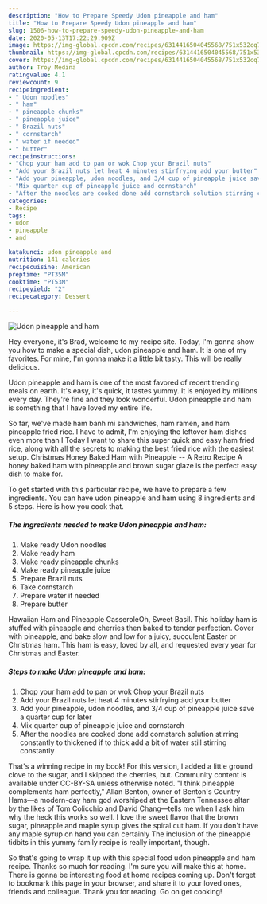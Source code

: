 ```yaml
---
description: "How to Prepare Speedy Udon pineapple and ham"
title: "How to Prepare Speedy Udon pineapple and ham"
slug: 1506-how-to-prepare-speedy-udon-pineapple-and-ham
date: 2020-05-13T17:22:29.909Z
image: https://img-global.cpcdn.com/recipes/6314416504045568/751x532cq70/udon-pineapple-and-ham-recipe-main-photo.jpg
thumbnail: https://img-global.cpcdn.com/recipes/6314416504045568/751x532cq70/udon-pineapple-and-ham-recipe-main-photo.jpg
cover: https://img-global.cpcdn.com/recipes/6314416504045568/751x532cq70/udon-pineapple-and-ham-recipe-main-photo.jpg
author: Troy Medina
ratingvalue: 4.1
reviewcount: 9
recipeingredient:
- " Udon noodles"
- " ham"
- " pineapple chunks"
- " pineapple juice"
- " Brazil nuts"
- " cornstarch"
- " water if needed"
- " butter"
recipeinstructions:
- "Chop your ham add to pan or wok Chop your Brazil nuts"
- "Add your Brazil nuts let heat 4 minutes stirfrying add your butter"
- "Add your pineapple, udon noodles, and 3/4 cup of pineapple juice save a quarter cup for later"
- "Mix quarter cup of pineapple juice and cornstarch"
- "After the noodles are cooked done add cornstarch solution stirring constantly to thickened if to thick add a bit of water still stirring constantly"
categories:
- Recipe
tags:
- udon
- pineapple
- and

katakunci: udon pineapple and 
nutrition: 141 calories
recipecuisine: American
preptime: "PT35M"
cooktime: "PT53M"
recipeyield: "2"
recipecategory: Dessert

---
```



![Udon pineapple and ham](https://img-global.cpcdn.com/recipes/6314416504045568/751x532cq70/udon-pineapple-and-ham-recipe-main-photo.jpg)

Hey everyone, it's Brad, welcome to my recipe site. Today, I'm gonna show you how to make a special dish, udon pineapple and ham. It is one of my favorites. For mine, I'm gonna make it a little bit tasty. This will be really delicious.

Udon pineapple and ham is one of the most favored of recent trending meals on earth. It's easy, it's quick, it tastes yummy. It is enjoyed by millions every day. They're fine and they look wonderful. Udon pineapple and ham is something that I have loved my entire life.

So far, we&#39;ve made ham banh mi sandwiches, ham ramen, and ham pineapple fried rice. I have to admit, I&#39;m enjoying the leftover ham dishes even more than I Today I want to share this super quick and easy ham fried rice, along with all the secrets to making the best fried rice with the easiest setup. Christmas Honey Baked Ham with Pineapple -- A Retro Recipe A honey baked ham with pineapple and brown sugar glaze is the perfect easy dish to make for.


To get started with this particular recipe, we have to prepare a few ingredients. You can have udon pineapple and ham using 8 ingredients and 5 steps. Here is how you cook that.

<!--inarticleads1-->

##### The ingredients needed to make Udon pineapple and ham:

1. Make ready  Udon noodles
1. Make ready  ham
1. Make ready  pineapple chunks
1. Make ready  pineapple juice
1. Prepare  Brazil nuts
1. Take  cornstarch
1. Prepare  water if needed
1. Prepare  butter


Hawaiian Ham and Pineapple CasseroleOh, Sweet Basil. This holiday ham is stuffed with pineapple and cherries then baked to tender perfection. Cover with pineapple, and bake slow and low for a juicy, succulent Easter or Christmas ham. This ham is easy, loved by all, and requested every year for Christmas and Easter. 

<!--inarticleads2-->

##### Steps to make Udon pineapple and ham:

1. Chop your ham add to pan or wok Chop your Brazil nuts
1. Add your Brazil nuts let heat 4 minutes stirfrying add your butter
1. Add your pineapple, udon noodles, and 3/4 cup of pineapple juice save a quarter cup for later
1. Mix quarter cup of pineapple juice and cornstarch
1. After the noodles are cooked done add cornstarch solution stirring constantly to thickened if to thick add a bit of water still stirring constantly


That&#39;s a winning recipe in my book! For this version, I added a little ground clove to the sugar, and I skipped the cherries, but. Community content is available under CC-BY-SA unless otherwise noted. &#34;I think pineapple complements ham perfectly,&#34; Allan Benton, owner of Benton&#39;s Country Hams—a modern-day ham god worshiped at the Eastern Tennessee altar by the likes of Tom Colicchio and David Chang—tells me when I ask him why the heck this works so well. I love the sweet flavor that the brown sugar, pineapple and maple syrup gives the spiral cut ham. If you don&#39;t have any maple syrup on hand you can certainly The inclusion of the pineapple tidbits in this yummy family recipe is really important, though. 

So that's going to wrap it up with this special food udon pineapple and ham recipe. Thanks so much for reading. I'm sure you will make this at home. There is gonna be interesting food at home recipes coming up. Don't forget to bookmark this page in your browser, and share it to your loved ones, friends and colleague. Thank you for reading. Go on get cooking!
